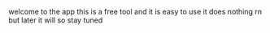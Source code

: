 welcome to the app this is a free tool and it is easy to use it does nothing rn but later it will so stay tuned
